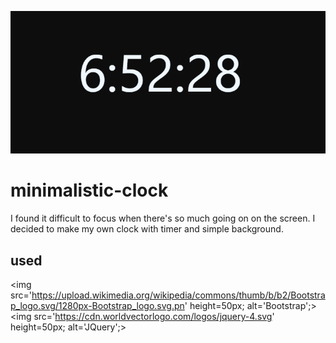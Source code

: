 ![logo](/logo-clock.png)

# minimalistic-clock
I found it difficult to focus when there's so much going on on the screen. I decided to make my own clock with timer and simple background.

## used
<img src='https://upload.wikimedia.org/wikipedia/commons/thumb/b/b2/Bootstrap_logo.svg/1280px-Bootstrap_logo.svg.pn' height=50px; alt='Bootstrap';>
<img src='https://cdn.worldvectorlogo.com/logos/jquery-4.svg' height=50px; alt='JQuery';>
